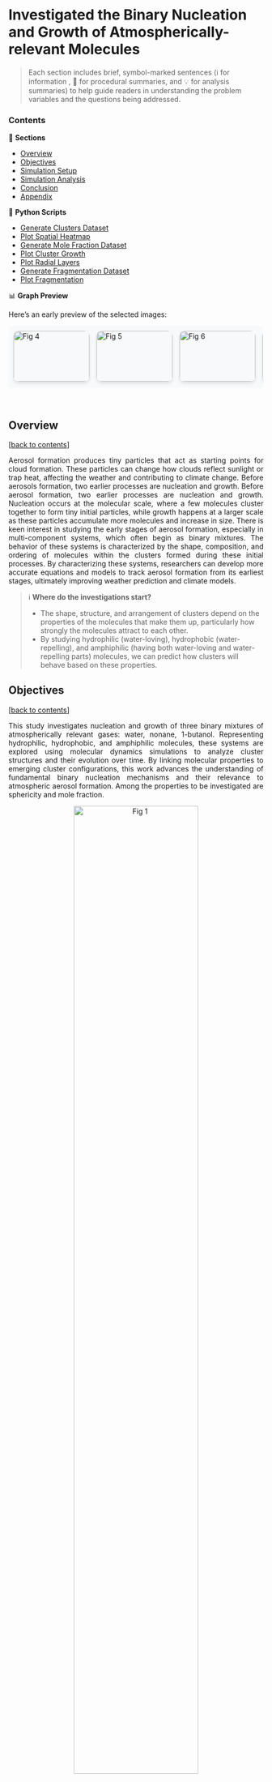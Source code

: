 # Investigated the Binary Nucleation and Growth of Atmospherically-relevant Molecules

> Each section includes brief, symbol-marked sentences (ℹ️ for information , 🔎 for procedural summaries, and 💡 for analysis summaries) to help guide readers in understanding the problem variables and the questions being addressed.

### Contents

🔖 **Sections**
- [Overview](#overview)
- [Objectives](#objectives)
- [Simulation Setup](#simulation-setup)
- [Simulation Analysis](#simulation-analysis)
- [Conclusion](#conclusion)
- [Appendix](#appendix)

🐍 **Python Scripts**
- <a href="https://github.com/josephGZC/binary_atmospheric_nucleation/blob/main/ANALYSIS/0_data_fort-to-panda.ipynb" target="_blank">Generate Clusters Dataset</a>
- <a href="https://github.com/josephGZC/binary_atmospheric_nucleation/blob/main/ANALYSIS/1_plot_spatial-heatmap.ipynb" target="_blank">Plot Spatial Heatmap</a>
- <a href="https://github.com/josephGZC/binary_atmospheric_nucleation/blob/main/ANALYSIS/2_data_mole-fraction.ipynb" target="_blank">Generate Mole Fraction Dataset</a>
- <a href="https://github.com/josephGZC/binary_atmospheric_nucleation/blob/main/ANALYSIS/3_plot_growth_mole-fraction_sphericity.ipynb" target="_blank">Plot Cluster Growth</a>
- <a href="https://github.com/josephGZC/binary_atmospheric_nucleation/blob/main/ANALYSIS/4_plot_radial-layers.ipynb" target="_blank">Plot Radial Layers</a>
- <a href="https://github.com/josephGZC/binary_atmospheric_nucleation/blob/main/ANALYSIS/5_data_fragmentation.ipynb" target="_blank">Generate Fragmentation Dataset</a>
- <a href="https://github.com/josephGZC/binary_atmospheric_nucleation/blob/main/ANALYSIS/6_plot_fragmentation.ipynb" target="_blank">Plot Fragmentation</a>

📊 **Graph Preview**

Here’s an early preview of the selected images:

<div style="overflow-x: auto; white-space: nowrap; padding: 10px; background-color: #f8f9fa; border-radius: 5px;">
  <a href="https://github.com/user-attachments/assets/9b94f513-e1b1-44ff-906b-110922236185" style="display: inline-block; margin-right: 10px;">
    <img src="https://github.com/user-attachments/assets/9b94f513-e1b1-44ff-906b-110922236185" width="150" height="100" style="border-radius:10px; box-shadow: 0px 4px 6px rgba(0, 0, 0, 0.1);" alt="Fig 4">
  </a>
  <a href="https://github.com/user-attachments/assets/b93a686f-0b3d-42dd-bd60-d59633b3d0a5" style="display: inline-block; margin-right: 10px;">
    <img src="https://github.com/user-attachments/assets/b93a686f-0b3d-42dd-bd60-d59633b3d0a5" width="150" height="100" style="border-radius:10px; box-shadow: 0px 4px 6px rgba(0, 0, 0, 0.1);" alt="Fig 5">
  </a>
  <a href="https://github.com/user-attachments/assets/66d8d02b-cf98-4672-bfad-1b924fd630f2" style="display: inline-block; margin-right: 10px;">
    <img src="https://github.com/user-attachments/assets/66d8d02b-cf98-4672-bfad-1b924fd630f2" width="150" height="100" style="border-radius:10px; box-shadow: 0px 4px 6px rgba(0, 0, 0, 0.1);" alt="Fig 6">
  </a>
  <a href="https://github.com/user-attachments/assets/305171f9-b47e-4c40-ba40-a005be41b70e" style="display: inline-block; margin-right: 10px;">
    <img src="https://github.com/user-attachments/assets/305171f9-b47e-4c40-ba40-a005be41b70e" width="150" height="100" style="border-radius:10px; box-shadow: 0px 4px 6px rgba(0, 0, 0, 0.1);" alt="Fig 8">
  </a>
  <a href="https://github.com/user-attachments/assets/53cea23c-d955-41da-a259-61bc761c901d" style="display: inline-block; margin-right: 10px;">
    <img src="https://github.com/user-attachments/assets/53cea23c-d955-41da-a259-61bc761c901d" width="150" height="100" style="border-radius:10px; box-shadow: 0px 4px 6px rgba(0, 0, 0, 0.1);" alt="Fig 10">
  </a>
  <a href="https://github.com/user-attachments/assets/5a647968-a4f3-4400-bb2c-4b0944e1398a" style="display: inline-block; margin-right: 10px;">
    <img src="https://github.com/user-attachments/assets/5a647968-a4f3-4400-bb2c-4b0944e1398a" width="150" height="100" style="border-radius:10px; box-shadow: 0px 4px 6px rgba(0, 0, 0, 0.1);" alt="Fig 11">
  </a>
  <a href="https://github.com/user-attachments/assets/99d862a3-4ea6-4b64-b521-6a36e4450400" style="display: inline-block; margin-right: 10px;">
    <img src="https://github.com/user-attachments/assets/99d862a3-4ea6-4b64-b521-6a36e4450400" width="150" height="100" style="border-radius:10px; box-shadow: 0px 4px 6px rgba(0, 0, 0, 0.1);" alt="Fig S1">
  </a>
  <a href="https://github.com/user-attachments/assets/6c22e4bf-2d9e-4a1e-bb63-2f032f79d033" style="display: inline-block; margin-right: 10px;">
    <img src="https://github.com/user-attachments/assets/6c22e4bf-2d9e-4a1e-bb63-2f032f79d033" width="150" height="100" style="border-radius:10px; box-shadow: 0px 4px 6px rgba(0, 0, 0, 0.1);" alt="Fig S2">
  </a>
  <a href="https://github.com/user-attachments/assets/7b252d63-c630-47ea-95df-628d015b1df1" style="display: inline-block; margin-right: 10px;">
    <img src="https://github.com/user-attachments/assets/7b252d63-c630-47ea-95df-628d015b1df1" width="150" height="100" style="border-radius:10px; box-shadow: 0px 4px 6px rgba(0, 0, 0, 0.1);" alt="Fig S3">
  </a>
  <a href="https://github.com/user-attachments/assets/7e6398ad-7a6b-4fe0-bffa-8669b9b2caf6" style="display: inline-block; margin-right: 10px;">
    <img src="https://github.com/user-attachments/assets/7e6398ad-7a6b-4fe0-bffa-8669b9b2caf6" width="150" height="100" style="border-radius:10px; box-shadow: 0px 4px 6px rgba(0, 0, 0, 0.1);" alt="Fig S4">
  </a>
  <a href="https://github.com/user-attachments/assets/bcc138ad-3b46-411a-a280-11c895e016a9" style="display: inline-block; margin-right: 10px;">
    <img src="https://github.com/user-attachments/assets/bcc138ad-3b46-411a-a280-11c895e016a9" width="150" height="100" style="border-radius:10px; box-shadow: 0px 4px 6px rgba(0, 0, 0, 0.1);" alt="Fig S5">
  </a>
  <a href="https://github.com/user-attachments/assets/9495b02b-0c17-471e-8396-43bdd4e031e7" style="display: inline-block; margin-right: 10px;">
    <img src="https://github.com/user-attachments/assets/9495b02b-0c17-471e-8396-43bdd4e031e7" width="150" height="100" style="border-radius:10px; box-shadow: 0px 4px 6px rgba(0, 0, 0, 0.1);" alt="Fig S7">
  </a>
  <a href="https://github.com/user-attachments/assets/db121cc7-c5aa-4f40-b234-73d6b4714392" style="display: inline-block; margin-right: 10px;">
    <img src="https://github.com/user-attachments/assets/db121cc7-c5aa-4f40-b234-73d6b4714392" width="150" height="100" style="border-radius:10px; box-shadow: 0px 4px 6px rgba(0, 0, 0, 0.1);" alt="Fig S8">
  </a>
</div>
<p>
  <br>
</p>

## Overview
[[back to contents](#contents)]

<p align="justify"> 
Aerosol formation produces tiny particles that act as starting points for cloud formation. These particles can change how clouds reflect sunlight or trap heat, affecting the weather and contributing to climate change. Before aerosols formation, two earlier processes are nucleation and growth. Before aerosol formation, two earlier processes are nucleation and growth. Nucleation occurs at the molecular scale, where a few molecules cluster together to form tiny initial particles, while growth happens at a larger scale as these particles accumulate more molecules and increase in size. There is keen interest in studying the early stages of aerosol formation, especially in multi-component systems, which often begin as binary mixtures. The behavior of these systems is characterized by the shape, composition, and ordering of molecules within the clusters formed during these initial processes. By characterizing these systems, researchers can develop more accurate equations and models to track aerosol formation from its earliest stages, ultimately improving weather prediction and climate models. 
</p>

> ℹ️ **Where do the investigations start?**
> * The shape, structure, and arrangement of clusters depend on the properties of the molecules that make them up, particularly how strongly the molecules attract to each other. 
> * By studying hydrophilic (water-loving), hydrophobic (water-repelling), and amphiphilic (having both water-loving and water-repelling parts) molecules, we can predict how clusters will behave based on these properties.

## Objectives
[[back to contents](#contents)]

<p align="justify"> 
This study investigates nucleation and growth of three binary mixtures of atmospherically relevant gases: water, nonane, 1-butanol. Representing hydrophilic, hydrophobic, and amphiphilic molecules, these systems are explored using molecular dynamics simulations to analyze cluster structures and their evolution over time. By linking molecular properties to emerging cluster configurations, this work advances the understanding of fundamental binary nucleation mechanisms and their relevance to atmospheric aerosol formation. Among the properties to be investigated are sphericity and mole fraction.
</p>

<a name="anchor-F1"></a>
<p align="center">
  <img src="https://github.com/user-attachments/assets/d18c39d2-e33e-4df8-ac6c-583c7d9aa95e" width="70%" alt="Fig 1" style="margin-bottom: 0px;">
  <br>
  <span style="font-size: 80%;"><strong>Figure 1</strong>. Structure of (a) water, (b) nonane, and (c) 1-butanol, shown using stick models (top) and sphere models (bottom). Carbon (C), oxygen (O), and hydrogen (H) atoms are labeled. Some hydrogen atoms are grayed out to emphasize the carbon atoms, which are more relevant to the discussion of hydrophobic properties.</span>
</p>


> ℹ️ **Sphericity**
> * Often represented by symbol Φ
>     * If Φ = 1.0: perfect sphere
>     * If Φ = 0.0: perfect cylinder
       
> ℹ️ **Mole Fraction**
> * Often represented by symbol X
>     * In a mixture, if X<sub>water</sub> = 1.0: only water is present
>     * In a mixture, if X<sub>water</sub> = 0.0: no water is present
>     * In a mixture, if X<sub>water</sub> = 0.5: equal amount of water and the other molecule of the mixture
>     * In a mixture, if 0.5 > X<sub>water</sub> > 1.0: majority of mixture is water
>     * In a mixture, if 0.0 > X<sub>water</sub> > 0.5: majority of mixture is not water

## Simulation Setup
[[back to contents](#contents)]

<p align="justify"> 
Three binary mixtures were analyzed: nonane/1-butanol, water/nonane, water/1-butanol (<a href="#anchor-F2">Fig. 2</a>). A cubic simulation box of 40 nm<sup>3</sup> was constructed for each system. The chosen population size for each system was 10,000 molecules, comprising equal amounts of the contained molecule types. The initial structures were copied and randomly inserted several times in the system until the desired total number of molecules was achieved.
</p>

<a name="anchor-F2"></a>
<p align="center">
  <img src="https://github.com/user-attachments/assets/6a3b208d-ce75-4d64-bcc0-83914edabc47" width="80%" alt="Fig 2" style="margin-bottom: 0px;">
  <br>
  <span style="font-size: 70%;"><strong>Figure 2</strong>. Three binary mixtures: nonane/1-butanol, water/nonane, and water/1-butanol.</span>
</p>

</p>

> 🔎 **Pairs investigated** 
> * nonane/1-butanol 
>     * hydrophobic/ampiphilic 
>     * minimal miscibility gap, corresponds to excellent mixing 
> * water/nonane 
>     * hydrophilic/hydrophobic 
>     * pronounced miscibility gap, corresponds to poor mixing 
> * water/1-butanol 
>     * hydrophilic/ampiphilic 
>     * partial miscibility gap, corresponds to intermediate mixing

## Simulation Analysis
[[back to contents](#contents)]

<p align="justify"> 
Each system begins as a binary mixture in the vapor state. As the temperature increases during the simulation, molecules start clustering together, coresponding to the onset of condensation (<a href="#anchor-F3">Fig. 3</a>). Over time, nearly all molecules eventually combine to form larger clusters. A partial video of the simulation is showed in <a href="#anchor-F9">Fig. 9</a>.
</p>

<a name="anchor-F3"></a>
<p align="center" width="100%">
    <img width="100%" src="https://github.com/user-attachments/assets/0f1c4e59-c1fb-4fe9-b054-24d8ed3c54ac">
</p>
<p align="center" style="font-size: 80%;">
    <strong>Figure 3</strong>. Snapshots of nonane/butanol system at (a) 0, (b) 10, and (c) 100 ns.
</p>

> ℹ️ We can also consider the nucleation and growth process we are investigating as the first steps of condensation (phase change from vapor state to liquid state). 

### A. Shape and Compisition of Clusters

<p align="justify"> 
Throughout the simulation, a distribution of clusters of varying sizes emerged, in which larger clusters comprise higher number of molecules. The generated clusters were analyzed based on their sphericity (<a href="#anchor-F4">Fig. 4</a>, <a href="#anchor-S1">Fig. S1</a>, <a href="#anchor-S2">Fig. S2</a>) and mole fraction (<a href="#anchor-F5">Fig. 5</a>, <a href="#anchor-S3">Fig. S3</a>, <a href="#anchor-S4">Fig. S4</a>). For each property, the median values and their variability (spread) are visualized using boxplots. To facilitate a more convenient comparison, the clusters are categorized into three size ranges: small (10<sup>1</sup> to 10<sup>2</sup> molecules), intermediate (10<sup>2</sup> to 10<sup>3</sup> molecules), and large (10<sup>3</sup> to 10<sup>4</sup> molecules). 
</p>

<p align="justify"> 
For all systems, the sphericity of smaller-sized clusters ranges from 0.2 to 0.9 (<a href="#anchor-F4">Fig. 4</a>, <a href="#anchor-S1">Fig. S1</a>, <a href="#anchor-S2">Fig. S2</a>) with a median between 0.7 to 0.8. This suggests significant structure variability from a spherical configuration in the initial phase of droplet formation. In the case of larger-sized clusters, the median sphericity ranges from 0.8 to 1 across different systems, reflecting their stability in a spherical shape. These observations corroborate and expand upon the research by <a href="https://doi.org/10.1021/jp972278s" target="_blank">Tarek et al. (1997)</a>, which reported increased shape variability in smaller water/ethanol clusters. Although water/nonane clusters are spherical on average, it exhibits a similar microarrangement to the clusters simulated by <a href="https://doi.org/10.1021/jp509919u" target="_blank">Obeidat et al. (2015)</a>, where they define a water/nonane droplet to have a lens-on-sphere structure. This model describes the nonane cluster as a lens shape that wets the spherical shape of the water cluster.
</p>

> 💡 **Is there a trend between cluster size and shape?**
> * Yes, clusters become more spherical with increasing cluster size 
> * This trend is observed for all the pairs investigated.

<a name="anchor-F4"></a>
<p align="center" width="100%">
    <img width="90%" src="https://github.com/user-attachments/assets/9b94f513-e1b1-44ff-906b-110922236185">
</p>
<p align="center" style="font-size: 80%;">
    <strong>Figure 4</strong>. Time evolution of cluster size and sphericity distribution in nonane/butanol. Left: average cluster size vs. time, with error bars as standard deviation and colors indicating sphericity (Φ). The inset shows smaller clusters early in the simulation. Right: boxplots display sphericity distributions for clusters of sizes 10<sup>1</sup> < n ≤ 10<sup>2</sup>, 10<sup>2</sup> < n ≤ 10<sup>3</sup>, and 10<sup>3</sup> < n ≤ 10<sup>4</sup>.
</p>
        
<p align="justify"> 
Among systems with minimal or partial miscibility gap (nonane/butanol and water/butanol), nearly equal amounts of each nucleating vapor were observed (median X~0.5) as shown in <a href="#anchor-F5">Fig. 5</a> and <a href="#anchor-S3">Fig. S3</a>. Furthermore, a trend was observed in which the spread of mole fraction values decreased with increasing cluster size (as indicated by the decreasing area of the boxplots). In contrast, the water/nonane system exhibited a wide spread of mole fraction values in the small clusters, which is likely caused by the pronounced miscibility gap between the involved molecules (<a href="#anchor-S4">Fig. S4</a>). Interestingly, larger clusters in the water/nonane system displayed mole fraction values close to 0.5. While the observed near-equimolar distribution of nucleating vapors in nonane/butanol and water/butanol clusters is likely due to the low miscibility gap in these systems, the similar behavior in water/nonane may be caused by another interaction, such as the clumping of unary clusters without significant mixing.
</p>

> 💡 **What are the observations on mole fraction for each pair?**
> * Mole fraction of clusters move closer to 0.5 with increasing cluster size.
> * For nonane/butanol and water/butanol, this trend is likely because of the low miscibility gap.
> * For water/nonane and water/butanol, this may be caused by clumping of unary clusters without mixing (need additional analysis, see next sections)
 
<a name="anchor-F5"></a>
<p align="center" width="100%">
    <img width="90%" src="https://github.com/user-attachments/assets/b93a686f-0b3d-42dd-bd60-d59633b3d0a5">
</p>
<p align="center" style="font-size: 80%;">
    <strong>Figure 5</strong>. Time evolution of cluster size and mole fraction distribution in nonane/butanol. Left: average cluster size vs. time, with error bars as standard deviation and colors indicating sphericity (Φ). The inset shows smaller clusters early in the simulation. Right: boxplots display sphericity distributions for clusters of sizes 10<sup>1</sup> < n ≤ 10<sup>2</sup>, 10<sup>2</sup> < n ≤ 10<sup>3</sup>, and 10<sup>3</sup> < n ≤ 10<sup>4</sup>.
</p>

### B. Binary Ordering of Molecules in Clusters

<p align="justify"> 
To get a better understanding of the cluster shape and composition, a look into the internal ordering within the cluster is necessary. Radial layers are reported for the largest cluster over time, which were accompanied by cluster snapshots (<a href="#anchor-F6">Fig. 6</a>). The lower-value radial layers signify regions closer to the core while the larger-value radial layers are closer to the cluster surface. Snapshots illustrating the radial layers were captured at 1 ns, 10 ns, and 100 ns to provide a visual representation.
</p>
    
<p align="justify"> 
For the nonane/1-butanol system, majority of clusters were well mixed as most radial layers had mole fraction values close to 0.5, indicated by the grayish color in <a href="#anchor-F6">Fig. 6</a>. This is in agreement with the visual inspection of the nuclei snapshots, where nonane (green spheres) and 1-butanol (yellow spheres) are evenly distributed in the cluster surface (<a href="#anchor-F7">Fig. 7a-c</a>) and the interior of the cluster (<a href="#anchor-S4">Fig. 7d-f</a>), indicating homogeneous mixing between the two nucleating species. Additionally, the observed mixing behavior further verifies that the reluctant co-nucleation reported for nonane and alcohol mixtures is minimized in nonane/1-butanol by the relatively long alkyl tail of 1-butanol. 
</p>
    
<p align="justify"> 
Radial analysis of the water/1-butanol system reveals alternating regions of high water and 1-butanol concentration, indicated by the alternating bluish and reddish regions in the heatmap (<a href="#anchor-F8">Fig. 8</a>). The cluster snapshots clarify this observation as it shows that a simple core-shell structure is observed at the initial stages of nucleation, with water (blue spheres) at the core and 1-butanol (yellow spheres) at the surface (<a href="#anchor-F9">Fig. 9</a>). Over time, another layer of butanol and water is configured, resulting in butanol-water-butanol-water layering. At the later stages, another layer of water-butanol is formed again (<a href="#anchor-F9">Fig. 9</a>). 
</p>

<p align="justify"> 
A water/nonane system was previously explored by <a href="https://doi.org/10.1021/jp011460x" target="_blank">Wagner and Strey (2001)</a>. They observed a two-pathway nucleation mechanism, which suggests that both species nucleate independently in a unary manner. This is attributed to the pronounced miscibility gap between the two molecules. It was proposed that, in a system composed of an immiscible pair, it is likely for heterogeneous-like nucleation to occur, whereby the first species to nucleate serves as a substrate for the nucleation of the other. This hypothesis is supported by our observations, with radial analysis showing deep blue and red hue at the heatmap at all time steps (<a href="#anchor-S5">Fig. S5</a>). Visually, a lens-on-sphere structure was observed, consisting of a large central nonane cluster to which are adsorbed several independent water clusters (<a href="#anchor-S6">Fig. S6a-c</a>). The cross-section confirms the radial analysis as no mixing is observed, and each individual structure is either pure nonane or pure water (<a href="#anchor-S6">Fig. S6d-f</a>). 
</p>

> 💡 **What are the binary ordering of the molecules in each cluster?** 
> * nonane/1-butanol: homogenous mixing 
> * water/1-butanol: core-shell ordering 
> * water/nonane: lens-sphere ordering

<a name="anchor-F6"></a>
<p align="center" width="100%">
    <img width="80%" src="https://github.com/user-attachments/assets/66d8d02b-cf98-4672-bfad-1b924fd630f2">
</p>
<p align="center" style="font-size: 80%;">
    <strong>Figure 6</strong>. Heatmap showing mole fraction (X<sub>nonane</sub>) across radial layers of the largest cluster over time in nonane/butanol, with lower-value radial layers near the core and higher-value layers near the surface.
</p>

<a name="anchor-F7"></a>
<p align="center" width="100%">
    <img width="80%" src="https://github.com/user-attachments/assets/d812696a-f08b-4714-a174-06882a23b269">
</p>
<p align="center" style="font-size: 80%;">
    <strong>Figure 7</strong>. Snapshot of whole nonane/1-butanol clusters at simulation time (a) 1 ns, (b) 10 ns, and (c) 100 ns, and their cross-section at (d) 1 ns, (e) 10 ns, and (f) 100 ns. The green and yellow spheres represent nonane and 1-butanol molecules, respectively.
</p>

<a name="anchor-F8"></a>
<p align="center" width="100%">
    <img width="80%" src="https://github.com/user-attachments/assets/305171f9-b47e-4c40-ba40-a005be41b70e">
</p>
<p align="center" style="font-size: 80%;">
    <strong>Figure 8</strong>. Heatmap showing mole fraction (X<sub>water</sub>) across radial layers of the largest cluster over time in water/butanol, with lower-value radial layers near the core and higher-value layers near the surface.
</p>

<a name="anchor-F9"></a>
<p align="center" width="100%">
    <img width="80%" src="https://github.com/user-attachments/assets/2a64c8ab-0db6-45d6-8c5f-82dbb2d88543">
</p>
<p align="center" style="font-size: 80%;">
    <strong>Figure 9</strong>. Snapshot of whole water/1-butanol clusters at simulation time (a) 1 ns, (b) 10 ns, and (c) 100 ns, and their cross-section at (d) 1 ns, (e) 10 ns, and (f) 100 ns. The blue and yellow spheres represent water and 1-butanol molecules, respectively.
</p>

### C. Unary Ordering of Molecules in Clusters

<p align="justify">
While water and nonane exhibit clear segregation in water/nonane systems, the presence of microstructures within clusters formed by systems with minimal or partial miscibility gaps (nonane/1-butanol and water/1-butanol) warrants further investigation. Homogeneous mixing was observed in nonane/1-butanol clusters, but questions remain: Is butanol evenly distributed throughout the entire cluster, or are localized structures present? Similarly, for water/1-butanol, is the core-shell structure strictly segregated, or are there instances of localized clumping? Addressing these questions requires identifying unary clusters within the binary clusters.
</p>
<p align="justify">
To explore these microstructures, fragments within the largest clusters were analyzed. Higher fragmentation indicated fewer unary components were networked within the cluster, likely due to localized miscibility gaps. Results were visualized using line plots to depict the total unary components and stacked bar plots to illustrate the degree of fragmentation. In these bar plots, reddish bars represent less fragmentation (a more networked structure), while bluish bars indicate more fragmentation (a less networked structure).
</p>
<p align="justify">
For water/1-butanol, the butanol component displayed strong networking, as evidenced by red-colored bars for the largest cluster over time (<a href="#anchor-F10">Fig. 10</a>). In contrast, significant fragmentation was observed in the water component, reflected by a wide range of colors from blue to light red (<a href="#anchor-F11">Fig. 11</a>). A 3D representation of the water/1-butanol system, shown in <a href="#anchor-F12">Fig. 12</a>, visually highlights this fragmentation. Conversely, systems with smaller miscibility gaps, such as nonane/1-butanol, exhibited minimal fragmentation. The 1-butanol component showed only a small degree of fragmentation, as demonstrated in supplementary figures (<a href="#anchor-S7">Fig. S7</a> and <a href="#anchor-S8">Fig. S8</a>). These findings suggest that fragmentation is less pronounced in systems with better miscibility, reinforcing the relationship between miscibility gaps and cluster microstructure.
</p>

> 💡 **What are the unary ordering of the molecules in each cluster?** 
> * water/1-butanol
>     - water: high fragmentation
>     - 1-butanol: no fragmentation 
> * nonane/1-butanol 
>     - nonane: no fragmentation 
>     - 1-butanol: low fragmentation

<a name="anchor-F10"></a>
<p align="center" width="100%">
    <img width="80%" src="https://github.com/user-attachments/assets/53cea23c-d955-41da-a259-61bc761c901d">
</p>
<p align="center" style="font-size: 80%;">
    <strong>Figure 10</strong>. Fragmentation of butanol within water/butanol clusters over time. Molecules are fragmented when clustering criteria are met. Higher fragmentation indicates fewer unary components forming a network. The gray line shows the total number of molecules in the largest cluster, while stacked bars represent fragment sizes. Bar colors range from red (less fragmentation; more networked unary components) to blue (more fragmentation; fewer networked unary components).
</p>

<a name="anchor-F11"></a>
<p align="center" width="100%">
    <img width="80%" src="https://github.com/user-attachments/assets/5a647968-a4f3-4400-bb2c-4b0944e1398a">
</p>
<p align="center" style="font-size: 80%;">
    <strong>Figure 11</strong>. Fragmentation of water within water/butanol clusters over time. Molecules are fragmented when clustering criteria are met. Higher fragmentation indicates fewer unary components forming a network. The gray line shows the total number of molecules in the largest cluster, while stacked bars represent fragment sizes. Bar colors range from red (less fragmentation; more networked unary components) to blue (more fragmentation; fewer networked unary components).
</p>

<a name="anchor-F12"></a>
<p align="center" width="100%">
    <img width="80%" src="https://github.com/user-attachments/assets/4cabc819-5983-43a2-8ece-0b60cce42f5f">
</p>
<p align="center" style="font-size: 80%;">
    <strong>Figure 12</strong>. Fragmentation of water molecules in largest $wb$ cluster at the last time step, wherein the three largest fragments are colored light blue, blue, orange (in increasing order of fragmentation size).
</p>

## Conclusion
[[back to contents](#contents)]

<p align="justify">
A broad overview is first extracted from the clusters based on sphericity and mole fraction. In this stage of the analysis, clusters were found to be more spherical with increasing cluster size regardless of miscibility. While more miscible species had less mole fraction variability from an equimolar composition. Substructural features were also observed in terms of orientational ordering in each cluster. Diverse clustering structures of three binary combinations from the water/nonane/1-butanol pool were revealed using molecular dynamics. To summarize: nonane/1-butanol resulted in homogeneously-mixed clusters due to their minimal miscibility gap. Meanwhile, water/1-butanol portrayed more distinct core-shell structures. Finally, water/nonane assumed a lens-on-sphere configuration composed of a large central nonane cluster to which several smaller water clusters were adsorbed, without any observed mixing.
</p>
<p align="justify">
From these findings, we observe that (a) highly miscible pairs form homogeneously-mixed clusters, (b) partially miscible pairs can form component-enriched regions as a means to maximize favorable interactions, and (c) completely immiscible pairs exhibit heterogeneous-like nucleation, wherein each component nucleates independently, and the first cluster serves as the substrate for the nucleation of the other. In partially miscible pairs, network-like microstructures and fragmented pockets can occur within seemingly uniform clusters. Taken together, the findings in this work have a direct impact on nucleation calculations, as we have shown that binary mixtures exhibit microheterogeneity and non-sphericity, and thus do not necessarily obey classical theories. Current theory has been shown to make nonphysical predictions, and the structural information that we have presented in this study should be considered in the development of future models.
</p>

## Appendix
[[back to contents](#contents)]

<a name="anchor-S1"></a>
<p align="center" width="100%">
    <img width="90%" src="https://github.com/user-attachments/assets/99d862a3-4ea6-4b64-b521-6a36e4450400">
</p>
<p align="center" style="font-size: 80%;">
    <strong>Figure S1</strong>. Time evolution of cluster size and sphericity distribution in <i>wn</i>. Left: average cluster size vs. time, with error bars as standard deviation and colors indicating sphericity (Φ). The inset shows smaller clusters early in the simulation. Right: boxplots display sphericity distributions for clusters of sizes 10<sup>1</sup> < n ≤ 10<sup>2</sup>, 10<sup>2</sup> < n ≤ 10<sup>3</sup>, and 10<sup>3</sup> < n ≤ 10<sup>4</sup>.
</p>

<a name="anchor-S2"></a>
<p align="center" width="100%">
    <img width="90%" src="https://github.com/user-attachments/assets/6c22e4bf-2d9e-4a1e-bb63-2f032f79d033">
</p>
<p align="center" style="font-size: 80%;">
    <strong>Figure S2</strong>. Time evolution of cluster size and sphericity distribution in <i>wb</i>. Left: average cluster size vs. time, with error bars as standard deviation and colors indicating sphericity (Φ). The inset shows smaller clusters early in the simulation. Right: boxplots display sphericity distributions for clusters of sizes 10<sup>1</sup> < n ≤ 10<sup>2</sup>, 10<sup>2</sup> < n ≤ 10<sup>3</sup>, and 10<sup>3</sup> < n ≤ 10<sup>4</sup>.
</p>

<a name="anchor-S3"></a>
<p align="center" width="100%">
    <img width="90%" src="https://github.com/user-attachments/assets/7b252d63-c630-47ea-95df-628d015b1df1">
</p>
<p align="center" style="font-size: 80%;">
    <strong>Figure S3</strong>. Time evolution of cluster size and mole fraction distribution in <i>wn</i>. Left: average cluster size vs. time, with error bars as standard deviation and colors indicating sphericity (Φ). The inset shows smaller clusters early in the simulation. Right: boxplots display mole fraction distributions for clusters of sizes 10<sup>1</sup> < n ≤ 10<sup>2</sup>, 10<sup>2</sup> < n ≤ 10<sup>3</sup>, and 10<sup>3</sup> < n ≤ 10<sup>4</sup>.
</p>

<a name="anchor-S4"></a>
<p align="center" width="100%">
    <img width="90%" src="https://github.com/user-attachments/assets/7e6398ad-7a6b-4fe0-bffa-8669b9b2caf6">
</p>
<p align="center" style="font-size: 80%;">
    <strong>Figure S4</strong>. Time evolution of cluster size and mole fraction distribution in <i>wb</i>. Left: average cluster size vs. time, with error bars as standard deviation and colors indicating sphericity (Φ). The inset shows smaller clusters early in the simulation. Right: boxplots display mole fraction distributions for clusters of sizes 10<sup>1</sup> < n ≤ 10<sup>2</sup>, 10<sup>2</sup> < n ≤ 10<sup>3</sup>, and 10<sup>3</sup> < n ≤ 10<sup>4</sup>.
</p>

<a name="anchor-S5"></a>
<p align="center" width="100%">
    <img width="80%" src="https://github.com/user-attachments/assets/bcc138ad-3b46-411a-a280-11c895e016a9">
</p>
<p align="center" style="font-size: 80%;">
    <strong>Figure S5</strong>. Heatmap showing mole fraction (X<sub>water</sub>) across radial layers of the largest cluster over time in water/nonane, with lower-value radial layers near the core and higher-value layers near the surface.)
</p>

<a name="anchor-S6"></a>
<p align="center" width="100%">
    <img width="80%" src="https://github.com/user-attachments/assets/b3ac3960-cdf2-4cee-8b40-4d87847fb304">
</p>
<p align="center" style="font-size: 80%;">
    <strong>Figure S6</strong>.  Snapshot of whole water/nonane clusters at simulation time (a) 1 ns, (b) 10 ns, and (c) 100 ns, and their cross-section at (d) 1 ns, (e) 10 ns, and (f) 100 ns. The blue and green spheres represent water and nonane molecules, respectively.)
</p>

<a name="anchor-S7"></a>
<p align="center" width="100%">
    <img width="80%" src="https://github.com/user-attachments/assets/9495b02b-0c17-471e-8396-43bdd4e031e7">
</p>
<p align="center" style="font-size: 80%;">
    <strong>Figure S7</strong>. Fragmentation of nonane within nonane/butanol clusters over time. Molecules are fragmented when clustering criteria are met. Higher fragmentation indicates fewer unary components forming a network. The gray line shows the total number of molecules in the largest cluster, while stacked bars represent fragment sizes. Bar colors range from red (less fragmentation; more networked unary components) to blue (more fragmentation; fewer networked unary components).
</p>

<a name="anchor-S8"></a>
<p align="center" width="100%">
    <img width="80%" src="https://github.com/user-attachments/assets/db121cc7-c5aa-4f40-b234-73d6b4714392">
</p>
<p align="center" style="font-size: 80%;">
    <strong>Figure S8</strong>. Fragmentation of butanol within nonane/butanol clusters over time. Molecules are fragmented when clustering criteria are met. Higher fragmentation indicates fewer unary components forming a network. The gray line shows the total number of molecules in the largest cluster, while stacked bars represent fragment sizes. Bar colors range from red (less fragmentation; more networked unary components) to blue (more fragmentation; fewer networked unary components).
</p>




<a name="anchor-S9"></a>

https://github.com/user-attachments/assets/1c8655a1-e64f-4edd-a22f-f7d815077f75

<video width="640" height="360" controls>
  <source src="https://github.com/user-attachments/assets/1c8655a1-e64f-4edd-a22f-f7d815077f75" type="video/mp4">
  Your browser does not support the video tag.
</video>
<p align="left" style="font-size: 80%;">
    <strong>Figure S9</strong>. Video of nonane/1-butanol simulation.
</p>
